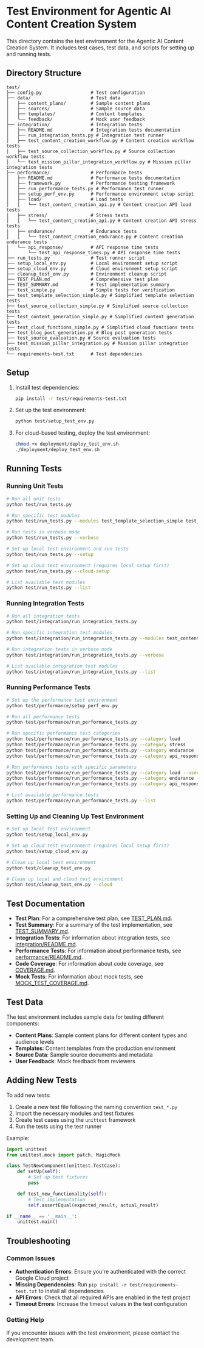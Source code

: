 # Test Environment for Agentic AI Content Creation System

This directory contains the test environment for the Agentic AI Content Creation System. It includes test cases, test data, and scripts for setting up and running tests.

## Directory Structure

```text
test/
├── config.py                  # Test configuration
├── data/                      # Test data
│   ├── content_plans/         # Sample content plans
│   ├── sources/               # Sample source data
│   ├── templates/             # Content templates
│   └── feedback/              # Mock user feedback
├── integration/               # Integration tests
│   ├── README.md              # Integration tests documentation
│   ├── run_integration_tests.py # Integration test runner
│   ├── test_content_creation_workflow.py # Content creation workflow tests
│   ├── test_source_collection_workflow.py # Source collection workflow tests
│   └── test_mission_pillar_integration_workflow.py # Mission pillar integration tests
├── performance/               # Performance tests
│   ├── README.md              # Performance tests documentation
│   ├── framework.py           # Performance testing framework
│   ├── run_performance_tests.py # Performance test runner
│   ├── setup_perf_env.py      # Performance environment setup script
│   ├── load/                  # Load tests
│   │   └── test_content_creation_api.py # Content creation API load tests
│   ├── stress/                # Stress tests
│   │   └── test_content_creation_api.py # Content creation API stress tests
│   ├── endurance/             # Endurance tests
│   │   └── test_content_creation_endurance.py # Content creation endurance tests
│   └── api_response/          # API response time tests
│       └── test_api_response_times.py # API response time tests
├── run_tests.py               # Test runner script
├── setup_local_env.py         # Local environment setup script
├── setup_cloud_env.py         # Cloud environment setup script
├── cleanup_test_env.py        # Environment cleanup script
├── TEST_PLAN.md               # Comprehensive test plan
├── TEST_SUMMARY.md            # Test implementation summary
├── test_simple.py             # Simple tests for verification
├── test_template_selection_simple.py # Simplified template selection tests
├── test_source_collection_simple.py # Simplified source collection tests
├── test_content_generation_simple.py # Simplified content generation tests
├── test_cloud_functions_simple.py # Simplified cloud functions tests
├── test_blog_post_generation.py # Blog post generation tests
├── test_source_evaluation.py # Source evaluation tests
├── test_mission_pillar_integration.py # Mission pillar integration tests
└── requirements-test.txt      # Test dependencies
```

## Setup

1. Install test dependencies:

   ```bash
   pip install -r test/requirements-test.txt
   ```

2. Set up the test environment:

   ```bash
   python test/setup_test_env.py
   ```

3. For cloud-based testing, deploy the test environment:

   ```bash
   chmod +x deployment/deploy_test_env.sh
   ./deployment/deploy_test_env.sh
   ```

## Running Tests

### Running Unit Tests

```bash
# Run all unit tests
python test/run_tests.py

# Run specific test modules
python test/run_tests.py --modules test_template_selection_simple test_source_collection_simple

# Run tests in verbose mode
python test/run_tests.py --verbose

# Set up local test environment and run tests
python test/run_tests.py --setup

# Set up cloud test environment (requires local setup first)
python test/run_tests.py --cloud-setup

# List available test modules
python test/run_tests.py --list
```

### Running Integration Tests

```bash
# Run all integration tests
python test/integration/run_integration_tests.py

# Run specific integration test modules
python test/integration/run_integration_tests.py --modules test_content_creation_workflow

# Run integration tests in verbose mode
python test/integration/run_integration_tests.py --verbose

# List available integration test modules
python test/integration/run_integration_tests.py --list
```

### Running Performance Tests

```bash
# Set up the performance test environment
python test/performance/setup_perf_env.py

# Run all performance tests
python test/performance/run_performance_tests.py

# Run specific performance test categories
python test/performance/run_performance_tests.py --category load
python test/performance/run_performance_tests.py --category stress
python test/performance/run_performance_tests.py --category endurance
python test/performance/run_performance_tests.py --category api_response

# Run performance tests with specific parameters
python test/performance/run_performance_tests.py --category load --users 100
python test/performance/run_performance_tests.py --category endurance --duration 3600
python test/performance/run_performance_tests.py --category api_response --iterations 10

# List available performance tests
python test/performance/run_performance_tests.py --list
```

### Setting Up and Cleaning Up Test Environment

```bash
# Set up local test environment
python test/setup_local_env.py

# Set up cloud test environment (requires local setup first)
python test/setup_cloud_env.py

# Clean up local test environment
python test/cleanup_test_env.py

# Clean up local and cloud test environment
python test/cleanup_test_env.py --cloud
```

## Test Documentation

- **Test Plan**: For a comprehensive test plan, see [TEST_PLAN.md](TEST_PLAN.md).
- **Test Summary**: For a summary of the test implementation, see [TEST_SUMMARY.md](TEST_SUMMARY.md).
- **Integration Tests**: For information about integration tests, see [integration/README.md](integration/README.md).
- **Performance Tests**: For information about performance tests, see [performance/README.md](performance/README.md).
- **Code Coverage**: For information about code coverage, see [COVERAGE.md](COVERAGE.md).
- **Mock Tests**: For information about mock tests, see [MOCK_TEST_COVERAGE.md](MOCK_TEST_COVERAGE.md).

## Test Data

The test environment includes sample data for testing different components:

- **Content Plans**: Sample content plans for different content types and audience levels
- **Templates**: Content templates from the production environment
- **Source Data**: Sample source documents and metadata
- **User Feedback**: Mock feedback from reviewers

## Adding New Tests

To add new tests:

1. Create a new test file following the naming convention `test_*.py`
2. Import the necessary modules and test fixtures
3. Create test cases using the `unittest` framework
4. Run the tests using the test runner

Example:

```python
import unittest
from unittest.mock import patch, MagicMock

class TestNewComponent(unittest.TestCase):
    def setUp(self):
        # Set up test fixtures
        pass

    def test_new_functionality(self):
        # Test implementation
        self.assertEqual(expected_result, actual_result)

if __name__ == '__main__':
    unittest.main()
```

## Troubleshooting

### Common Issues

- **Authentication Errors**: Ensure you're authenticated with the correct Google Cloud project
- **Missing Dependencies**: Run `pip install -r test/requirements-test.txt` to install all dependencies
- **API Errors**: Check that all required APIs are enabled in the test project
- **Timeout Errors**: Increase the timeout values in the test configuration

### Getting Help

If you encounter issues with the test environment, please contact the development team.
